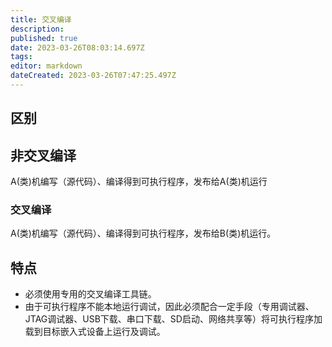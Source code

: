 ```yaml
---
title: 交叉编译
description: 
published: true
date: 2023-03-26T08:03:14.697Z
tags: 
editor: markdown
dateCreated: 2023-03-26T07:47:25.497Z
---
```


## 区别
## 非交叉编译
A(类)机编写（源代码）、编译得到可执行程序，发布给A(类)机运行

### 交叉编译
A(类)机编写（源代码）、编译得到可执行程序，发布给B(类)机运行。


## 特点
- 必须使用专用的交叉编译工具链。
- 由于可执行程序不能本地运行调试，因此必须配合一定手段（专用调试器、JTAG调试器、USB下载、串口下载、SD启动、网络共享等）将可执行程序加载到目标嵌入式设备上运行及调试。